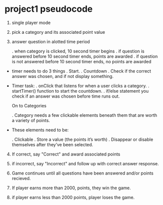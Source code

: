 # project1 pseudocode

1) single player mode

2) pick a category and its associated point value

3) answer question in alotted time period

    . when category is clicked, 10 second timer begins
    . if question is answered before 10 second timer ends, points are awarded
    . if question is not answered before 10 second timer ends, no points are awarded

- timer needs to do 3 things 
    . Start.
    . Countdown 
    . Check if the correct answer was chosen, and if not display something.

- Timer task:
    . onClick that listens for when a user clicks a category.
    . startTimer() function to start the countdown.
    . if/else statement you check if an answer was chosen before time runs out.

  On to Categories

     . Category needs a few clickable elements beneath them that are worth a variety of points.
- These elements need to be:

     . Clickable
     . Store a value (the points it’s worth)
     . Disappear or disable themselves after they’ve been selected.
      

4) If correct, say "Correct" and award associated points

5) if incorrect, say "Incorrect" and follow up with correct answer response.

6) Game continues until all questions have been answered and/or points recieved.

7) If player earns more than 2000, points, they win the game.

8) if player earns less than 2000 points, player loses the game.
